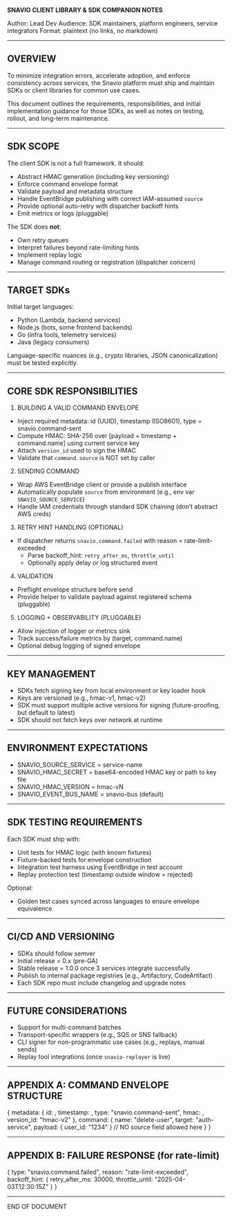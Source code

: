 **SNAVIO CLIENT LIBRARY & SDK COMPANION NOTES**

Author: Lead Dev
Audience: SDK maintainers, platform engineers, service integrators
Format: plaintext (no links, no markdown)

---

## OVERVIEW

To minimize integration errors, accelerate adoption, and enforce consistency across services, the Snavio platform must ship and maintain SDKs or client libraries for common use cases.

This document outlines the requirements, responsibilities, and initial implementation guidance for those SDKs, as well as notes on testing, rollout, and long-term maintenance.

---

## SDK SCOPE

The client SDK is not a full framework. It should:

- Abstract HMAC generation (including key versioning)
- Enforce command envelope format
- Validate payload and metadata structure
- Handle EventBridge publishing with correct IAM-assumed `source`
- Provide optional auto-retry with dispatcher backoff hints
- Emit metrics or logs (pluggable)

The SDK does **not**:

- Own retry queues
- Interpret failures beyond rate-limiting hints
- Implement replay logic
- Manage command routing or registration (dispatcher concern)

---

## TARGET SDKs

Initial target languages:

- Python (Lambda, backend services)
- Node.js (bots, some frontend backends)
- Go (infra tools, telemetry services)
- Java (legacy consumers)

Language-specific nuances (e.g., crypto libraries, JSON canonicalization) must be tested explicitly.

---

## CORE SDK RESPONSIBILITIES

1. BUILDING A VALID COMMAND ENVELOPE

- Inject required metadata: id (UUID), timestamp (ISO8601), type = snavio.command-sent
- Compute HMAC: SHA-256 over [payload + timestamp + command.name] using current service key
- Attach `version_id` used to sign the HMAC
- Validate that `command.source` is NOT set by caller

2. SENDING COMMAND

- Wrap AWS EventBridge client or provide a publish interface
- Automatically populate `source` from environment (e.g., env var `SNAVIO_SOURCE_SERVICE`)
- Handle IAM credentials through standard SDK chaining (don’t abstract AWS creds)

3. RETRY HINT HANDLING (OPTIONAL)

- If dispatcher returns `snavio.command.failed` with reason = rate-limit-exceeded
  - Parse backoff_hint: `retry_after_ms`, `throttle_until`
  - Optionally apply delay or log structured event

4. VALIDATION

- Preflight envelope structure before send
- Provide helper to validate payload against registered schema (pluggable)

5. LOGGING + OBSERVABILITY (PLUGGABLE)

- Allow injection of logger or metrics sink
- Track success/failure metrics by (target, command.name)
- Optional debug logging of signed envelope

---

## KEY MANAGEMENT

- SDKs fetch signing key from local environment or key loader hook
- Keys are versioned (e.g., hmac-v1, hmac-v2)
- SDK must support multiple active versions for signing (future-proofing, but default to latest)
- SDK should not fetch keys over network at runtime

---

## ENVIRONMENT EXPECTATIONS

- SNAVIO_SOURCE_SERVICE = service-name
- SNAVIO_HMAC_SECRET = base64-encoded HMAC key or path to key file
- SNAVIO_HMAC_VERSION = hmac-vN
- SNAVIO_EVENT_BUS_NAME = snavio-bus (default)

---

## SDK TESTING REQUIREMENTS

Each SDK must ship with:

- Unit tests for HMAC logic (with known fixtures)
- Fixture-backed tests for envelope construction
- Integration test harness using EventBridge in test account
- Replay protection test (timestamp outside window = rejected)

Optional:

- Golden test cases synced across languages to ensure envelope equivalence

---

## CI/CD AND VERSIONING

- SDKs should follow semver
- Initial release = 0.x (pre-GA)
- Stable release = 1.0.0 once 3 services integrate successfully
- Publish to internal package registries (e.g., Artifactory, CodeArtifact)
- Each SDK repo must include changelog and upgrade notes

---

## FUTURE CONSIDERATIONS

- Support for multi-command batches
- Transport-specific wrappers (e.g., SQS or SNS fallback)
- CLI signer for non-programmatic use cases (e.g., replays, manual sends)
- Replay tool integrations (once `snavio-replayer` is live)

---

## APPENDIX A: COMMAND ENVELOPE STRUCTURE

{
metadata: {
id: <uuidv4>,
timestamp: <ISO8601>,
type: "snavio.command-sent",
hmac: <HMAC-SHA256>,
version_id: "hmac-v2"
},
command: {
name: "delete-user",
target: "auth-service",
payload: {
user_id: "1234"
}
// NO source field allowed here
}
}

---

## APPENDIX B: FAILURE RESPONSE (for rate-limit)

{
type: "snavio.command.failed",
reason: "rate-limit-exceeded",
backoff_hint: {
retry_after_ms: 30000,
throttle_until: "2025-04-03T12:30:15Z"
}
}

---

END OF DOCUMENT
